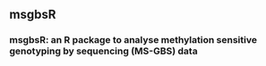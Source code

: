 ## msgbsR ##

### msgbsR: an R package to analyse methylation sensitive genotyping by sequencing (MS-GBS) data ###
